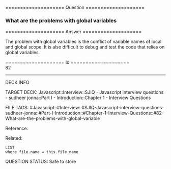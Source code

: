 ==================== Question ====================  

### What are the problems with global variables  

==================== Answer ====================  

The problem with global variables is the conflict of variable names of local and
global scope. It is also difficult to debug and test the code that relies on
global variables.

==================== Id ====================  
82
<!--ID: 1707879885410-->

---

DECK INFO

TARGET DECK: Javascript::Interview::SJIQ - Javascript interview questions - sudheer jonna::Part I - Introduction::Chapter 1 - Interview Questions

FILE TAGS: #Javascript::#Interview::#SJIQ-Javascript-interview-questions-sudheer-jonna::#Part-I-Introduction::#Chapter-1-Interview-Questions::#82-What-are-the-problems-with-global-variable

Reference:

Related:

```dataview
LIST
where file.name = this.file.name
```
QUESTION STATUS: Safe to store
